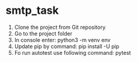 # smtp_task

1. Clone the project from Git repository
2. Go to the project folder
3. In console enter: python3 -m venv env
4. Update pip by command: pip install -U pip
5. Fo run autotest use following command: pytest